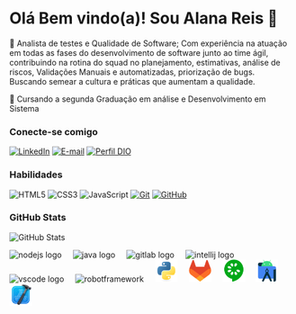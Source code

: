 

# Olá Bem vindo(a)! Sou Alana Reis 👋
 🔭 Analista de testes e Qualidade de Software; Com experiência na atuação em todas as fases do desenvolvimento de software junto ao time ágil, contribuindo na rotina do squad no planejamento, estimativas, análise de riscos, Validações Manuais e automatizadas, priorização de bugs.
Buscando semear a cultura e práticas que aumentam a qualidade. 

🌱 Cursando a segunda Graduação em análise e Desenvolvimento em Sistema 


### Conecte-se comigo
[![LinkedIn](https://img.shields.io/badge/-LinkedIn-000?style=for-the-badge&logo=linkedin&logoColor=E94D5F&color:FFF)](https://www.linkedin.com/in/alanareis10/)
[![E-mail](https://img.shields.io/badge/-Email-000?style=for-the-badge&logo=microsoft-outlook&logoColor=E94D5F&color:FFF)](mailto:alanareis10@gmail.com)
[![Perfil DIO](https://img.shields.io/badge/-Meu%20Perfil%20na%20DIO-30A3DC?style=for-the-badge)](https://web.dio.me/users/alanareis10/)



### Habilidades
![HTML5](https://img.shields.io/badge/HTML-000?style=for-the-badge&logo=html5&logoColor=E94D5F)
![CSS3](https://img.shields.io/badge/CSS3-000?style=for-the-badge&logo=css3&logoColor=E94D5F)
![JavaScript](https://img.shields.io/badge/JavaScript-000?style=for-the-badge&logo=javascript&logoColor=)
[![Git](https://img.shields.io/badge/Git-000?style=for-the-badge&logo=git&logoColor=E94D5F)](https://git-scm.com/doc) 
[![GitHub](https://img.shields.io/badge/GitHub-000?style=for-the-badge&logo=github&logoColor=30A3DC)](https://docs.github.com/)

### GitHub Stats
![GitHub Stats](https://github-readme-stats.vercel.app/api?username=Alana-souz&theme=transparent&bg_color=000&border_color=E94D5F&show_icons=true&icon_color=E94D5F&title_color=E94D5F&text_color=FFF)



<div align="left" />
  <img src="https://cdn.jsdelivr.net/gh/devicons/devicon/icons/nodejs/nodejs-original.svg" height="40" alt="nodejs logo"  />
  <img width="12" />
  <img src="https://cdn.jsdelivr.net/gh/devicons/devicon/icons/java/java-original.svg" height="40" alt="java logo"  />
  <img width="12" />
  <img src="https://cdn.jsdelivr.net/gh/devicons/devicon/icons/gitlab/gitlab-original.svg" height="40" alt="gitlab logo"  />
  <img width="12" />
  <img src="https://cdn.jsdelivr.net/gh/devicons/devicon/icons/intellij/intellij-original.svg" height="40" alt="intellij logo"  />
  <img width="12" />
  <img src="https://cdn.jsdelivr.net/gh/devicons/devicon/icons/vscode/vscode-original.svg" height="40" alt="vscode logo"  />
  <img width="12" />
  <img src="https://robotframework.org/img/RF.svg" height="40" alt="robotframework"  />
  <img width="12" />
  <img src="https://raw.githubusercontent.com/devicons/devicon/master/icons/python/python-original.svg" height="40" alt="python"  />
  <img width="12" />
  <img src="https://raw.githubusercontent.com/devicons/devicon/master/icons/gitlab/gitlab-original.svg" height="40" alt="gitlab"  />
  <img width="12" />
  <img src="https://raw.githubusercontent.com/devicons/devicon/master/icons/cucumber/cucumber-plain.svg" height="40" alt="cucumber"  />
  <img width="12" />
  <img src="https://raw.githubusercontent.com/devicons/devicon/master/icons/androidstudio/androidstudio-original.svg" height="40" alt="androidstudio" />
 <img width="12" />
 <img src="https://raw.githubusercontent.com/devicons/devicon/master/icons/xcode/xcode-original.svg" height="40" alt="xcode" />
 <img width="12" />
  





